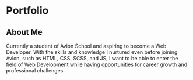 <!-- # patricklsamson.github.io -->

# Portfolio

## About Me

Currently a student of Avion School and aspiring to become a Web Developer. With the skills and knowledge I nurtured even before joining Avion, such as HTML, CSS, SCSS, and JS, I want to be able to enter the field of Web Development while having opportunities for career growth and professional challenges.
